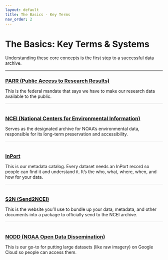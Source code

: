 ```yaml
---
layout: default
title: The Basics - Key Terms
nav_order: 2
---
```


# The Basics: Key Terms & Systems

Understanding these core concepts is the first step to a successful data archive.

---
<div>
    <div style="padding-bottom: 1em; border-bottom: 1px solid #e5e5e5;">
        <h3 style="margin-bottom: 0.25rem;"><a href="https://www.ngdc.noaa.gov/parr.html" target="_blank">PARR (Public Access to Research Results)</a></h3>
        <p style="margin-bottom: 0;">This is the federal mandate that says we have to make our research data available to the public.</p>
    </div>
    <div style="padding-top: 1em; padding-bottom: 1em; border-bottom: 1px solid #e5e5e5;">
        <h3 style="margin-bottom: 0.25rem;"><a href="https://www.ncei.noaa.gov/" target="_blank">NCEI (National Centers for Environmental Information)</a></h3>
        <p style="margin-bottom: 0;">Serves as the designated archive for NOAA’s environmental data, responsible for its long-term preservation and accessibility.</p>
    </div>
    <div style="padding-top: 1em; padding-bottom: 1em; border-bottom: 1px solid #e5e5e5;">
        <h3 style="margin-bottom: 0.25rem;"><a href="https://www.fisheries.noaa.gov/inport/" target="_blank">InPort</a></h3>
        <p style="margin-bottom: 0;">This is our metadata catalog. Every dataset needs an InPort record so people can find it and understand it. It’s the who, what, where, when, and how for your data.</p>
    </div>
    <div style="padding-top: 1em; padding-bottom: 1em; border-bottom: 1px solid #e5e5e5;">
        <h3 style="margin-bottom: 0.25rem;"><a href="https://www.ncei.noaa.gov/archive/send2ncei/" target="_blank">S2N (Send2NCEI)</a></h3>
        <p style="margin-bottom: 0;">This is the website you’ll use to bundle up your data, metadata, and other documents into a package to officially send to the NCEI archive.</p>
    </div>
    <div style="padding-top: 1em; padding-bottom: 1em;">
        <h3 style="margin-bottom: 0.25rem;"><a href="https://www.noaa.gov/information-technology/open-data-dissemination" target="_blank">NODD (NOAA Open Data Dissemination)</a></h3>
        <p style="margin-bottom: 0;">This is our go-to for putting large datasets (like raw imagery) on Google Cloud so people can access them.</p>
    </div>
</div>
